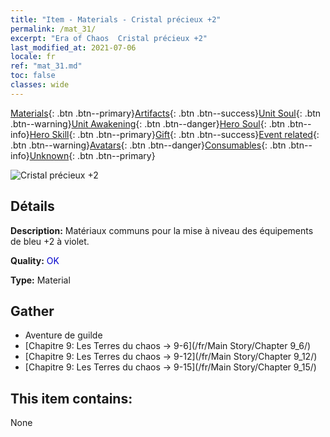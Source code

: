 ```yaml
---
title: "Item - Materials - Cristal précieux +2"
permalink: /mat_31/
excerpt: "Era of Chaos  Cristal précieux +2"
last_modified_at: 2021-07-06
locale: fr
ref: "mat_31.md"
toc: false
classes: wide
---
```

 [Materials](/ItemsFR/){: .btn .btn--primary}[Artifacts](/ItemsFR/Artifacts/){: .btn .btn--success}[Unit Soul](/ItemsFR/UnitSoul/){: .btn .btn--warning}[Unit Awakening](/ItemsFR/UnitAwakening/){: .btn .btn--danger}[Hero Soul](/ItemsFR/HeroSoul/){: .btn .btn--info}[Hero Skill](/ItemsFR/HeroSkill/){: .btn .btn--primary}[Gift](/ItemsFR/Gift/){: .btn .btn--success}[Event related](/ItemsFR/Events/){: .btn .btn--warning}[Avatars](/ItemsFR/Avatars/){: .btn .btn--danger}[Consumables](/ItemsFR/Consumables/){: .btn .btn--info}[Unknown](/ItemsFR/Unknown/){: .btn .btn--primary}

 ![Cristal précieux +2](/images/t/i_cailiao_shuijing1.png)

## Détails
 **Description:** Matériaux communs pour la mise à niveau des équipements de bleu +2 à violet.

 **Quality:** <span style="color: #0000CD">OK</span>

 **Type:** Material

## Gather

*    Aventure de guilde 
*    [Chapitre 9: Les Terres du chaos -> 9-6](/fr/Main Story/Chapter 9_6/) 
*    [Chapitre 9: Les Terres du chaos -> 9-12](/fr/Main Story/Chapter 9_12/) 
*    [Chapitre 9: Les Terres du chaos -> 9-15](/fr/Main Story/Chapter 9_15/) 

## This item contains:

  None

